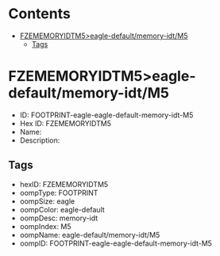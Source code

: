 



Contents
========

* [FZEMEMORYIDTM5>eagle-default/memory-idt/M5](#fzememoryidtm5eagle-defaultmemory-idtm5)
	* [Tags](#tags)

# FZEMEMORYIDTM5>eagle-default/memory-idt/M5

- ID: FOOTPRINT-eagle-eagle-default-memory-idt-M5
- Hex ID: FZEMEMORYIDTM5
- Name: 
- Description: 

## Tags

- hexID: FZEMEMORYIDTM5
- oompType: FOOTPRINT
- oompSize: eagle
- oompColor: eagle-default
- oompDesc: memory-idt
- oompIndex: M5
- oompName: eagle-default/memory-idt/M5
- oompID: FOOTPRINT-eagle-eagle-default-memory-idt-M5
